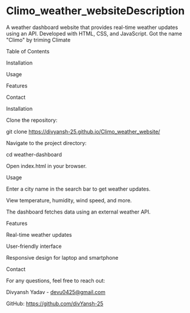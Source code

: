 # Climo_weather_websiteDescription

A weather dashboard website that provides real-time weather updates using an API. Developed with HTML, CSS, and JavaScript.
Got the name "Climo" by triming Climate

Table of Contents

Installation

Usage

Features

Contact

Installation

Clone the repository:

git clone https://divyansh-25.github.io/Climo_weather_website/

Navigate to the project directory:

cd weather-dashboard

Open index.html in your browser.

Usage

Enter a city name in the search bar to get weather updates.

View temperature, humidity, wind speed, and more.

The dashboard fetches data using an external weather API.

Features

Real-time weather updates

User-friendly interface

Responsive design for laptop and smartphone


Contact

For any questions, feel free to reach out:

Divyansh Yadav - devu0425@gmail.com

GitHub: https://github.com/divYansh-25

